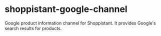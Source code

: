 shoppistant-google-channel
==========================

Google product information channel for Shoppistant. It provides
Google's search results for products.

